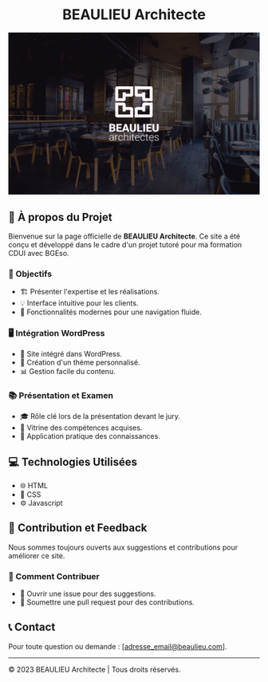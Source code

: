 <h1 align="center">BEAULIEU Architecte</h1>

![Image Placeholder](/assets/img/cover.png)

## 🌟 À propos du Projet

Bienvenue sur la page officielle de **BEAULIEU Architecte**. Ce site a été conçu et développé dans le cadre d'un projet tutoré pour ma formation CDUI avec BGEso.

### 🎯 Objectifs
- 🏗 Présenter l'expertise et les réalisations.
- 💡 Interface intuitive pour les clients.
- 🚀 Fonctionnalités modernes pour une navigation fluide.

### 🖥 Intégration WordPress
- 🧩 Site intégré dans WordPress.
- 🎨 Création d'un thème personnalisé.
- 📊 Gestion facile du contenu.

### 📚 Présentation et Examen
- 🎓 Rôle clé lors de la présentation devant le jury.
- 🌟 Vitrine des compétences acquises.
- 💼 Application pratique des connaissances.

## 💻 Technologies Utilisées

- 🌐 HTML
- 🎨 CSS
- ⚙️ Javascript

## 📢 Contribution et Feedback

Nous sommes toujours ouverts aux suggestions et contributions pour améliorer ce site.

### 🤝 Comment Contribuer
- 📝 Ouvrir une issue pour des suggestions.
- 👥 Soumettre une pull request pour des contributions.

## 📞 Contact

Pour toute question ou demande : [adresse_email@beaulieu.com].

---

© 2023 BEAULIEU Architecte | Tous droits réservés.
